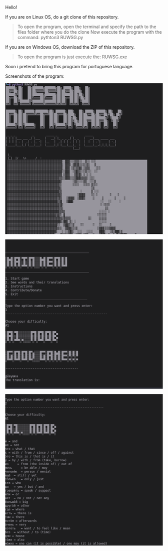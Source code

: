 Hello! 

If you are on Linux OS, do a git clone of this repository.
> To open the program, open the terminal and specify the path to the files folder where you do the clone
> Now execute the program with the command:
  > pythton3 RUWSG.py


If you are on Windows OS, download the ZIP of this repository.
> To open the program is just execute the:
  >  RUWSG.exe

Soon i pretend to bring this program for portuguese language.

Screenshots of the program:


![01](screenshots/Screenshot1.png)


![02](screenshots/Screenshot2.png)


![03](screenshots/Screenshot3.png)
